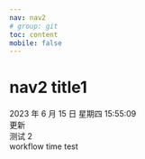 ```yaml
---
nav: nav2
# group: git
toc: content
mobile: false
---
```


# nav2 title1

2023 年 6 月 15 日 星期四 15:55:09  
更新  
测试 2  
workflow time test
